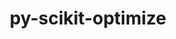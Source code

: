---
title: "py-scikit-optimize"
layout: cache
categories: [package, develop]
meta: {"compilers": ["none"], "num_specs": 8, "num_specs_by_stack": {"e4s": 8, "root": 8}, "oss": ["ubuntu22.04"], "platforms": ["linux"], "stacks": ["e4s", "root"], "targets": ["x86_64_v3"], "versions": ["0.9.0"]}
spec_details: [{"compiler": "none", "hash": "27tgufxa5mmb3wsfl6mo227ih4xv6x5k", "os": "ubuntu22.04", "platform": "linux", "size": "-", "stacks": ["e4s", "root"], "target": "x86_64_v3", "variants": ["build_system=python_pip", "patches:=21f43c9", "+plots"], "versions": ["0.9.0"]}, {"compiler": "none", "hash": "6u66gy53behezqtwmnv7unwlcd56e7om", "os": "ubuntu22.04", "platform": "linux", "size": "-", "stacks": ["e4s", "root"], "target": "x86_64_v3", "variants": ["build_system=python_pip", "patches:=21f43c9", "+plots"], "versions": ["0.9.0"]}, {"compiler": "none", "hash": "brr4cnwxrkxcib6qjruel6bggh2t63t5", "os": "ubuntu22.04", "platform": "linux", "size": "-", "stacks": ["e4s", "root"], "target": "x86_64_v3", "variants": ["build_system=python_pip", "patches:=21f43c9", "+plots"], "versions": ["0.9.0"]}, {"compiler": "none", "hash": "ijvonzf7f7amsehrdihjlmrjusgnrecc", "os": "ubuntu22.04", "platform": "linux", "size": "-", "stacks": ["e4s", "root"], "target": "x86_64_v3", "variants": ["build_system=python_pip", "patches:=21f43c9", "+plots"], "versions": ["0.9.0"]}, {"compiler": "none", "hash": "joxjv2w74o67xbigocsuuaylbebhxlk4", "os": "ubuntu22.04", "platform": "linux", "size": "-", "stacks": ["e4s", "root"], "target": "x86_64_v3", "variants": ["build_system=python_pip", "patches:=21f43c9", "+plots"], "versions": ["0.9.0"]}, {"compiler": "none", "hash": "jzapyit36ic4adbpdxn3f55va5gtfzyw", "os": "ubuntu22.04", "platform": "linux", "size": "-", "stacks": ["e4s", "root"], "target": "x86_64_v3", "variants": ["build_system=python_pip", "patches:=21f43c9", "+plots"], "versions": ["0.9.0"]}, {"compiler": "none", "hash": "k52nrw6w6mc5dthbbgoqrm2hi6bpvpum", "os": "ubuntu22.04", "platform": "linux", "size": "-", "stacks": ["e4s", "root"], "target": "x86_64_v3", "variants": ["build_system=python_pip", "patches:=21f43c9", "+plots"], "versions": ["0.9.0"]}, {"compiler": "none", "hash": "yupnco6ur67j2ebekz45ppj4vl4fhfpl", "os": "ubuntu22.04", "platform": "linux", "size": "-", "stacks": ["e4s", "root"], "target": "x86_64_v3", "variants": ["build_system=python_pip", "patches:=21f43c9", "+plots"], "versions": ["0.9.0"]}]
---